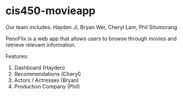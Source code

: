 # cis450-movieapp

Our team includes:
Hayden Ji, Bryan Wei, Cheryl Lam, Phil Situmorang

PennFlix is a web app that allows users to browse through movies and retrieve relevant information. 

Features:
1. Dashboard (Hayden)
2. Recommendations (Cheryl)
4. Actors / Actresses (Bryan)
5. Production Company (Phil)
